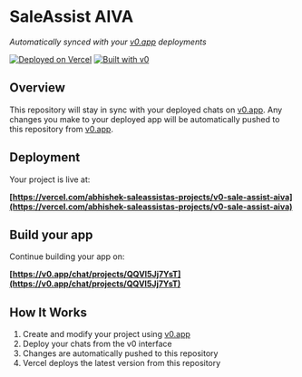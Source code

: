 # SaleAssist AIVA

*Automatically synced with your [v0.app](https://v0.app) deployments*

[![Deployed on Vercel](https://img.shields.io/badge/Deployed%20on-Vercel-black?style=for-the-badge&logo=vercel)](https://vercel.com/abhishek-saleassistas-projects/v0-sale-assist-aiva)
[![Built with v0](https://img.shields.io/badge/Built%20with-v0.app-black?style=for-the-badge)](https://v0.app/chat/projects/QQVI5Jj7YsT)

## Overview

This repository will stay in sync with your deployed chats on [v0.app](https://v0.app).
Any changes you make to your deployed app will be automatically pushed to this repository from [v0.app](https://v0.app).

## Deployment

Your project is live at:

**[https://vercel.com/abhishek-saleassistas-projects/v0-sale-assist-aiva](https://vercel.com/abhishek-saleassistas-projects/v0-sale-assist-aiva)**

## Build your app

Continue building your app on:

**[https://v0.app/chat/projects/QQVI5Jj7YsT](https://v0.app/chat/projects/QQVI5Jj7YsT)**

## How It Works

1. Create and modify your project using [v0.app](https://v0.app)
2. Deploy your chats from the v0 interface
3. Changes are automatically pushed to this repository
4. Vercel deploys the latest version from this repository
